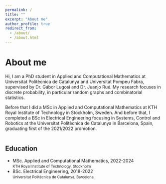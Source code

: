 ```yaml
---
permalink: /
title: ""
excerpt: "About me"
author_profile: true
redirect_from: 
  - /about/
  - /about.html
---
```

About me
======
<p class="text-justify">

Hi, I am a PhD student in Applied and Computational Mathematics at Universitat Politècnica de Catalunya and Universitat Pompeu Fabra, supervised by Dr. Gábor Lugosi and Dr. Juanjo Rué. My research focuses in discrete probability, in particular random graphs and combinatorial statistics. 
<P></p>
<p class="text-justify">
Before that I did a MSc in Applied and Computational Mathematics at KTH Royal Institute of Technology in Stockholm, Sweden. And before that, I completed a BSc in Electrical Engineering focusing in Systems, Control and Robotics at the Universitat Politècnica de Catalunya in Barcelona, Spain, graduating first of the 2021/2022 promotion.
</p>





</div>

<div class="column"><h2>Education</h2>
<ul>
  <li>MSc. Applied and Computational Mathematics, 2022-2024 <br><small>KTH Royal Institute of Technology, Stockholm</small></li>
  <li>BSc. Electrical Engineering, 2018-2022 <br><small>Universitat Politècnica de Catalunya, Barcelona</small> </li>
</ul>

</div>
